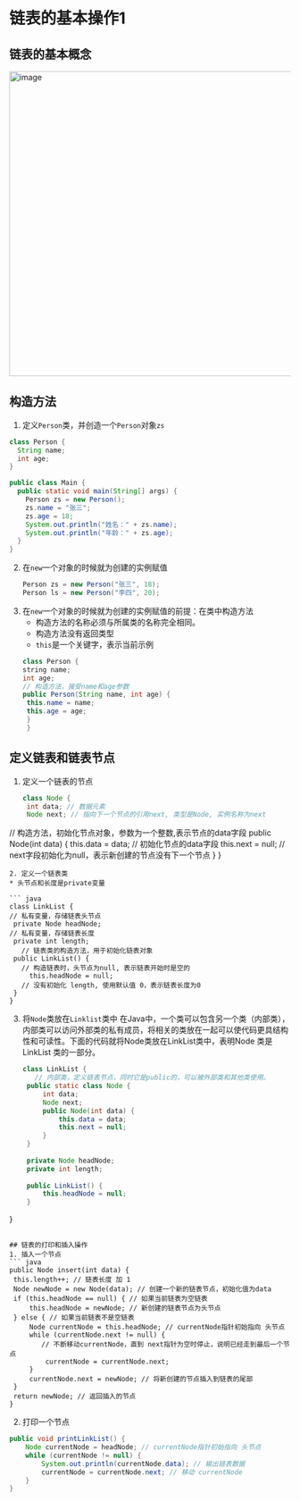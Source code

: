 # 链表的基本操作1

## 链表的基本概念
<img width="546" alt="image" src="https://github.com/Xiaxlll/OR_Study/assets/77572858/4873c8e5-a0ff-4198-ac69-cec83a180f99">

## 构造方法
1. 定义`Person`类，并创造一个`Person`对象`zs`
``` java
class Person {
  String name;
  int age;
}

public class Main {
  public static void main(String[] args) {
    Person zs = new Person();
    zs.name = "张三";
    zs.age = 18;
    System.out.println("姓名：" + zs.name);
    System.out.println("年龄：" + zs.age);
  }
}
```
2. 在`new`一个对象的时候就为创建的实例赋值
   ``` java
   Person zs = new Person("张三", 18);
   Person ls = new Person("李四", 20);
   ```
3. 在`new`一个对象的时候就为创建的实例赋值的前提：在类中构造方法
   * 构造方法的名称必须与所属类的名称完全相同。
   * 构造方法没有返回类型
   * `this`是一个关键字，表示当前示例
   ``` java
   class Person {
   string name;
   int age;
   // 构造方法，接受name和age参数
   public Person(String name, int age) {
    this.name = name;
    this.age = age;
    }
    }
   ```

## 定义链表和链表节点
1. 定义一个链表的节点
   ``` java
   class Node {
    int data; // 数据元素
    Node next; // 指向下一个节点的引用next, 类型是Node, 实例名称为next
  // 构造方法，初始化节点对象，参数为一个整数,表示节点的data字段
    public Node(int data) {
        this.data = data; // 初始化节点的data字段
        this.next = null; // next字段初始化为null，表示新创建的节点没有下一个节点
    }
}
   ```
2. 定义一个链表类
* 头节点和长度是private变量

``` java
class LinkList {
   // 私有变量，存储链表头节点
    private Node headNode;
   // 私有变量，存储链表长度
    private int length;
      // 链表类的构造方法，用于初始化链表对象
    public LinkList() {
      // 构造链表时，头节点为null, 表示链表开始时是空的
        this.headNode = null;
      // 没有初始化 length, 使用默认值 0，表示链表长度为0
    }
}
```
3. 将`Node`类放在`Linklist`类中
   在Java中，一个类可以包含另一个类（内部类），内部类可以访问外部类的私有成员，将相关的类放在一起可以使代码更具结构性和可读性。下面的代码就将Node类放在LinkList类中，表明Node 类是 LinkList 类的一部分。
   ``` java
   class LinkList {
      // 内部类，定义链表节点，同时它是public的，可以被外部类和其他类使用。
    public static class Node {
        int data;
        Node next;
        public Node(int data) {
            this.data = data;
            this.next = null;
        }
    }
 
    private Node headNode;
    private int length;
 
    public LinkList() {
        this.headNode = null;
    }
}
   ```

## 链表的打印和插入操作
1. 插入一个节点
``` java
public Node insert(int data) {
    this.length++; // 链表长度 加 1
    Node newNode = new Node(data); // 创建一个新的链表节点，初始化值为data
    if (this.headNode == null) { // 如果当前链表为空链表 
        this.headNode = newNode; // 新创建的链表节点为头节点
    } else { // 如果当前链表不是空链表
        Node currentNode = this.headNode; // currentNode指针初始指向 头节点
        while (currentNode.next != null) {
           // 不断移动currentNode，直到 next指针为空时停止，说明已经走到最后一个节点
            currentNode = currentNode.next; 
        }
        currentNode.next = newNode; // 将新创建的节点插入到链表的尾部
    }
    return newNode; // 返回插入的节点
}
```

2. 打印一个节点
``` java
public void printLinkList() {
    Node currentNode = headNode; // currentNode指针初始指向 头节点
    while (currentNode != null) {
        System.out.println(currentNode.data); // 输出链表数据
        currentNode = currentNode.next; // 移动 currentNode
    }
}
```




